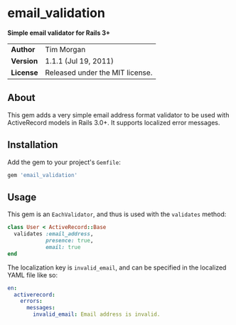 email_validation
================

**Simple email validator for Rails 3+**

|             |                                 |
|:------------|:--------------------------------|
| **Author**  | Tim Morgan                      |
| **Version** | 1.1.1 (Jul 19, 2011)            |
| **License** | Released under the MIT license. |

About
-----

This gem adds a very simple email address format validator to be used with
ActiveRecord models in Rails 3.0+. It supports localized error messages.

Installation
------------

Add the gem to your project's `Gemfile`:

```` ruby
gem 'email_validation'
````

Usage
-----

This gem is an `EachValidator`, and thus is used with the `validates` method:

```` ruby
class User < ActiveRecord::Base
  validates :email_address,
            presence: true,
			email: true
end
````

The localization key is `invalid_email`, and can be specified in the localized
YAML file like so:

```` yaml
en:
  activerecord:
	errors:
	  messages:
	    invalid_email: Email address is invalid.
````
